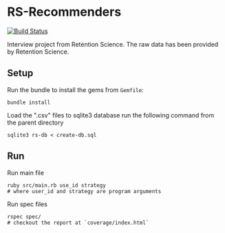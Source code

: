 # RS-Recommenders

[![Build Status](https://travis-ci.org/ardeshirj/rs-recommenders.svg?branch=master)](https://travis-ci.org/ardeshirj/rs-recommenders)

Interview project from Retention Science. The raw data has been provided by Retention Science.

## Setup
Run the bundle to install the gems from `Gemfile`:
```shell
bundle install
```

Load the ".csv" files to sqlite3 database run the following command
from the parent directory
```shell
sqlite3 rs-db < create-db.sql
```

## Run
Run main file
```shell
ruby src/main.rb use_id strategy
# where user_id and strategy are program arguments
```

Run spec files
```shell
rspec spec/
# checkout the report at `coverage/index.html`
```
